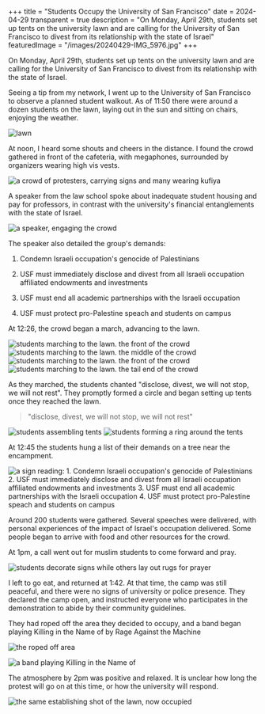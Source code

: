 +++
title = "Students Occupy the University of San Francisco"
date = 2024-04-29
transparent = true
description = "On Monday, April 29th, students set up tents on the university lawn and are calling for the University of San Francisco to divest from its relationship with the state of Israel"
featuredImage = "/images/20240429-IMG_5976.jpg"
+++

On Monday, April 29th, students set up tents on the university lawn and are calling for the University of San Francisco to divest from its relationship with the state of Israel.

Seeing a tip from my network, I went up to the University of San Francisco to observe a planned student walkout. As of 11:50 there were around a dozen students on the lawn, laying out in the sun and sitting on chairs, enjoying the weather.

![lawn](./20240428-IMG_5921.jpg)

At noon, I heard some shouts and cheers in the distance. I found the crowd gathered in front of the cafeteria, with megaphones, surrounded by organizers wearing high vis vests.

![a crowd of protesters, carrying signs and many wearing kufiya](./20240429-IMG_5925.jpg)

A speaker from the law school spoke about inadequate student housing and pay for professors, in contrast with the university's financial entanglements with the state of Israel.

![a speaker, engaging the crowd](./20240429-IMG_5932.jpg)

The speaker also detailed the group's demands:

1. Condemn Israeli occupation's genocide of Palestinians

2. USF must immediately disclose and divest from all Israeli occupation affiliated endowments and investments

3. USF must end all academic partnerships with the Israeli occupation

4. USF must protect pro-Palestine speach and students on campus

At 12:26, the crowd began a march, advancing to the lawn.

![students marching to the lawn. the front of the crowd](./20240429-IMG_5938.jpg)
![students marching to the lawn. the middle of the crowd](./20240429-IMG_5945.jpg)
![students marching to the lawn. the front of the crowd](./20240429-IMG_5938.jpg)
![students marching to the lawn. the tail end of the crowd](./20240429-IMG_5950.jpg)

As they marched, the students chanted "disclose, divest, we will not stop, we will not rest". They promptly formed a circle and began setting up tents once they reached the lawn.

> "disclose, divest, we will not stop, we will not rest"

![students assembling tents](./20240429-IMG_5956.jpg)
![students forming a ring around the tents](./20240429-IMG_5961.jpg)

At 12:45 the students hung a list of their demands on a tree near the encampment.

![a sign reading: 1. Condemn Israeli occupation's genocide of Palestinians 2. USF must immediately disclose and divest from all Israeli occupation affiliated endowments and investments 3. USF must end all academic partnerships with the Israeli occupation 4. USF must protect pro-Palestine speach and students on campus](./20240429-IMG_5975.jpg)

Around 200 students were gathered. Several speeches were delivered, with personal experiences of the impact of Israel's occupation delivered. Some people began to arrive with food and other resources for the crowd.

At 1pm, a call went out for muslim students to come forward and pray.

![students decorate signs while others lay out rugs for prayer](./20240429-IMG_5976.jpg)

I left to go eat, and returned at 1:42. At that time, the camp was still peaceful, and there were no signs of university or police presence. They declared the camp open, and instructed everyone who participates in the demonstration to abide by their community guidelines.

They had roped off the area they decided to occupy, and a band began playing Killing in the Name of by Rage Against the Machine

![the roped off area](./20240429-IMG_5987.jpg)

![a band playing Killing in the Name of](./20240429-IMG_5986.jpg)

The atmosphere by 2pm was positive and relaxed. It is unclear how long the protest will go on at this time, or how the university will respond.

![the same establishing shot of the lawn, now occupied](./20240429-IMG_5988.jpg)
